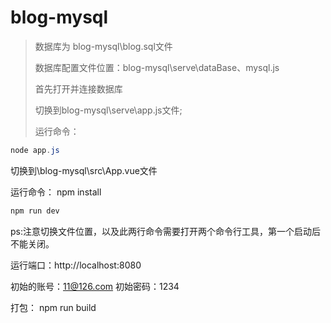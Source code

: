 # blog-mysql

> 数据库为 blog-mysql\blog.sql文件
>
> 数据库配置文件位置：blog-mysql\serve\dataBase、mysql.js
>
> 首先打开并连接数据库
>
> 切换到blog-mysql\serve\app.js文件;
>
> 运行命令：

```powershell
node app.js
```

切换到\blog-mysql\src\App.vue文件

运行命令：
npm install

```powershell
npm run dev
```

ps:注意切换文件位置，以及此两行命令需要打开两个命令行工具，第一个启动后不能关闭。

运行端口：http://localhost:8080

初始的账号：11@126.com
初始密码：1234

打包：
npm run build


